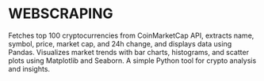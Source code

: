 # WEBSCRAPING
Fetches top 100 cryptocurrencies from CoinMarketCap API, extracts name, symbol, price, market cap, and 24h change, and displays data using Pandas. Visualizes market trends with bar charts, histograms, and scatter plots using Matplotlib and Seaborn. A simple Python tool for crypto analysis and insights.
